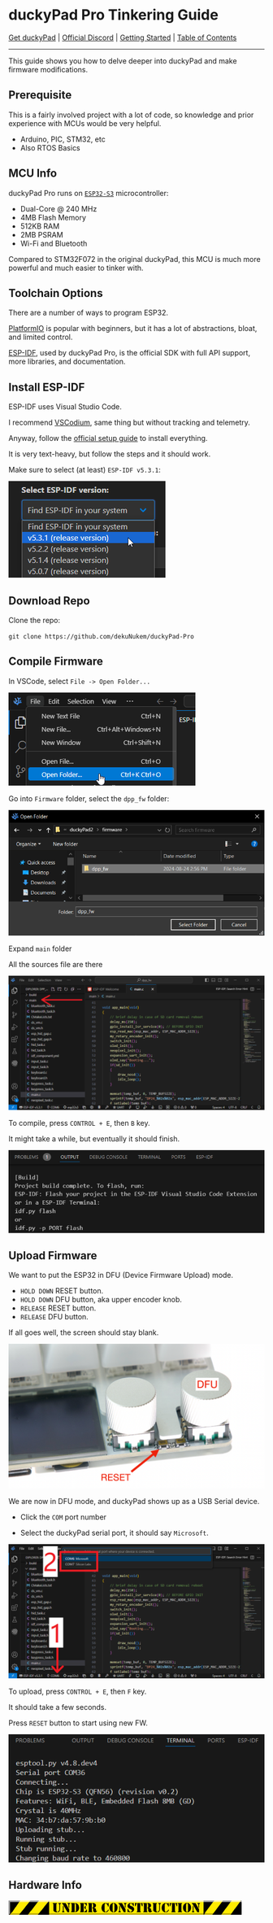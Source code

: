# duckyPad Pro Tinkering Guide

[Get duckyPad](https://www.tindie.com/products/21984/) | [Official Discord](https://discord.gg/4sJCBx5) | [Getting Started](getting_started.md) | [Table of Contents](#table-of-contents)

-----------

This guide shows you how to delve deeper into duckyPad and make firmware modifications.

## Prerequisite

This is a fairly involved project with a lot of code, so knowledge and prior experience with MCUs would be very helpful.

* Arduino, PIC, STM32, etc
* Also RTOS Basics

## MCU Info

duckyPad Pro runs on [`ESP32-S3`](https://www.espressif.com/en/products/socs/esp32-s3) microcontroller:

* Dual-Core @ 240 MHz 
* 4MB Flash Memory
* 512KB RAM
* 2MB PSRAM
* Wi-Fi and Bluetooth

Compared to STM32F072 in the original duckyPad, this MCU is much more powerful and much easier to tinker with.

## Toolchain Options

There are a number of ways to program ESP32.

[PlatformIO](https://platformio.org/) is popular with beginners, but it has a lot of abstractions, bloat, and limited control.

[ESP-IDF](https://github.com/espressif/esp-idf), used by duckyPad Pro, is the official SDK with full API support, more libraries, and documentation.

## Install ESP-IDF

ESP-IDF uses Visual Studio Code.

I recommend [VSCodium](https://vscodium.com/), same thing but without tracking and telemetry.

Anyway, follow the [official setup guide](https://github.com/espressif/vscode-esp-idf-extension/blob/master/docs/tutorial/install.md) to install everything. 

It is very text-heavy, but follow the steps and it should work.

Make sure to select (at least) `ESP-IDF v5.3.1`:

![Alt text](../resources/photos/tinker/idfver.png)

## Download Repo

Clone the repo:

`git clone https://github.com/dekuNukem/duckyPad-Pro`

## Compile Firmware

In VSCode, select `File -> Open Folder...`

![Alt text](../resources/photos/tinker/open.png)

Go into `Firmware` folder, select the `dpp_fw` folder:

![Alt text](../resources/photos/tinker/select.png)

Expand `main` folder

All the sources file are there

![Alt text](../resources/photos/tinker/code.png)

To compile, press `CONTROL + E`, then `B` key.

It might take a while, but eventually it should finish.

![Alt text](../resources/photos/tinker/done.png)

## Upload Firmware

We want to put the ESP32 in DFU (Device Firmware Upload) mode.

* `HOLD DOWN` RESET button.
* `HOLD DOWN` DFU button, aka upper encoder knob.
* `RELEASE` RESET button.
* `RELEASE` DFU button.

If all goes well, the screen should stay blank.

![Alt text](../resources/photos/tinker/dfu.png)

We are now in DFU mode, and duckyPad shows up as a USB Serial device.

* Click the `COM` port number

* Select the duckyPad serial port, it should say `Microsoft`.

![Alt text](../resources/photos/tinker/com.png)

To upload, press `CONTROL + E`, then `F` key.

It should take a few seconds.

Press `RESET` button to start using new FW.

![Alt text](../resources/photos/tinker/flash.png)

## Hardware Info

![Alt text](../resources/photos/underc.gif)

